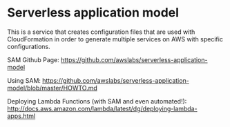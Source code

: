 # Serverless application model

This is a service that creates configuration files that are used with CloudFormation
in order to generate multiple services on AWS with specific configurations.

SAM Github Page: https://github.com/awslabs/serverless-application-model

Using SAM: https://github.com/awslabs/serverless-application-model/blob/master/HOWTO.md

Deploying Lambda Functions (with SAM and even automated!): http://docs.aws.amazon.com/lambda/latest/dg/deploying-lambda-apps.html

